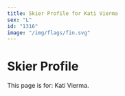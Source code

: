 ```yaml
---
title: Skier Profile for Kati Vierma
sex: "L"
id: "1316"
image: "/img/flags/fin.svg" 
---
```


# Skier Profile

This page is for: Kati Vierma.
    